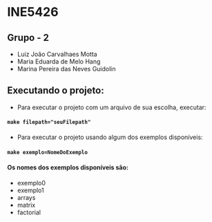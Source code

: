 # INE5426

## Grupo - 2

- Luiz João Carvalhaes Motta
- Maria Eduarda de Melo Hang
- Marina Pereira das Neves Guidolin


## Executando o projeto:

- Para executar o projeto com um arquivo de sua escolha, executar: 
#### `make filepath="seuFilepath"`

- Para executar o projeto usando algum dos exemplos disponíveis:
#### `make exemplo=NomeDoExemplo`
#### Os nomes dos exemplos disponíveis são:

- exemplo0
- exemplo1
- arrays
- matrix
- factorial

